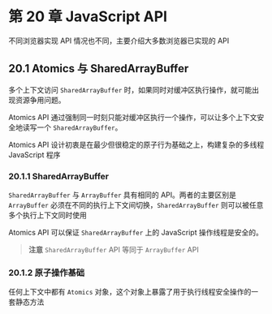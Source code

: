 # 第 20 章 JavaScript API

不同浏览器实现 API 情况也不同，主要介绍大多数浏览器已实现的 API

## 20.1 Atomics 与 SharedArrayBuffer

多个上下文访问 `SharedArrayBuffer` 时，如果同时对缓冲区执行操作，就可能出现资源争用问题。

Atomics API 通过强制同一时刻只能对缓冲区执行一个操作，可以让多个上下文安全地读写一个 `SharedArrayBuffer`。

Atomics API 设计初衷是在最少但很稳定的原子行为基础之上，构建复杂的多线程 JavaScript 程序

### 20.1.1 SharedArrayBuffer

`SharedArrayBuffer` 与 `ArrayBuffer` 具有相同的 API。两者的主要区别是 `ArrayBuffer` 必须在不同的执行上下文间切换，`SharedArrayBuffer` 则可以被任意多个执行上下文同时使用

Atomics API 可以保证 `SharedArrayBuffer` 上的 JavaScript 操作线程是安全的。

> **注意** `SharedArrayBuffer` API 等同于 `ArrayBuffer` API

### 20.1.2 原子操作基础

任何上下文中都有 `Atomics` 对象，这个对象上暴露了用于执行线程安全操作的一套静态方法

